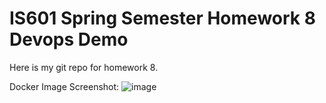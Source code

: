# IS601 Spring Semester Homework 8 Devops Demo
Here is my git repo for homework 8.

Docker Image Screenshot:
![image](https://github.com/russf19/IS601-Homework-8-Spring-Semester/assets/83291984/b5ea4706-c0f8-40f7-9bf6-df8ec0979a29)
